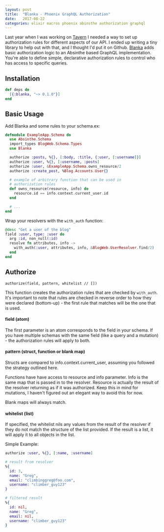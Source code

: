 ```yaml
---
layout: post
title:  "Blanka - Phoenix GraphQL Authorization"
date:   2017-08-22
categories: elixir macros phoenix abinsthe authorization graphql 
---
```


Last year when I was working on [Tavern](https://www.tavernapp.io) I needed a way to set up authorization rules for different aspects of our API. I ended up writing a tiny library to help out with that, and I thought I'd put it on Github. [Blanka](http://github.com/morochena/blanka) adds basic authorization logic to an Absinthe based GraphQL implementation. You're able to define simple, declarative authorization rules to control who has access to specific queries.

<!-- more -->

## Installation

```elixir
def deps do
  [{:blanka, "~> 0.1.0"}]
end
```

## Basic Usage 

Add Blanka and some rules to your schema.ex:

``` elixir
defmodule ExampleApp.Schema do
  use Absinthe.Schema
  import_types BlogWeb.Schema.Types
  use Blanka

  authorize :posts, %{}, [:body, :title, {:user, [:username]}]
  authorize :user, %{}, [:username, :posts]
  authorize :user, &ExampleApp.Schema.owns_resource/2  
  authorize :create_post, %Blog.Accounts.User{}

  # example of arbitrary function that can be used in
  # authorization rules
  def owns_resource(resource, info) do
    resource.id == info.context.current_user.id
  end

  # ... 
end
```

Wrap your resolvers with the `with_auth` function:

``` elixir
@desc "Get a user of the blog"
field :user, type: :user do
  arg :id, non_null(:id)
  resolve fn attributes, info -> 
    with_auth(:user, attributes, info, &BlogWeb.UserResolver.find/2)
  end 
end
```

## Authorize 

`authorize(field, pattern, whitelist // [])` 

This function creates the authorization rules that are checked by `with_auth`. It's important to note that rules are checked in reverse order to how they were declared (bottom-up) - the first rule that matches will be the one that is used.

#### field (atom)

The first parameter is an atom corresponds to the field in your schema. If you have multiple schemas with the same field (like a query and a mutation) - the authorization rules will apply to both.

#### pattern (struct, function or blank map)

Structs are compared to info.context.current_user, assuming you followed the strategy outlined here.

Functions have have access to resource and info parameter. Info is the same map that is passed in to the resolver. Resource is actually the result of the resolver returning as if it was authorized. Keep this in mind for mutations, I haven't figured out an elegant way to avoid this for now.

Blank maps will always match.

#### whitelist (list)

If specified, the whitelist nils any values from the result of the resolver if they do not match the structure of the list provided. If the result is a list, it will apply it to all objects in the list.

Simple Example:

``` elixir
authorize :user, %{}, [:name, :username]

# result from resolver
%{
  id: 3,
  name: "Greg",
  email: "climbinggreg@foo.com",
  username: "climber_guy123"
}

# filtered result
%{
  id: nil,
  name: "Greg",
  email: nil,
  username: "climber_guy123"
}
```